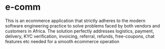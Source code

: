 # e-comm
This is an ecommerce application that strictly adheres to the modern software engineering practice to solve problems faced by both vendors and customers in Africa. The solution perfectly addresses logistics, payment, delivery, KYC verification, invoicing, referral, refunds, free-coupons, chat features etc needed for a smooth ecommerce operation
